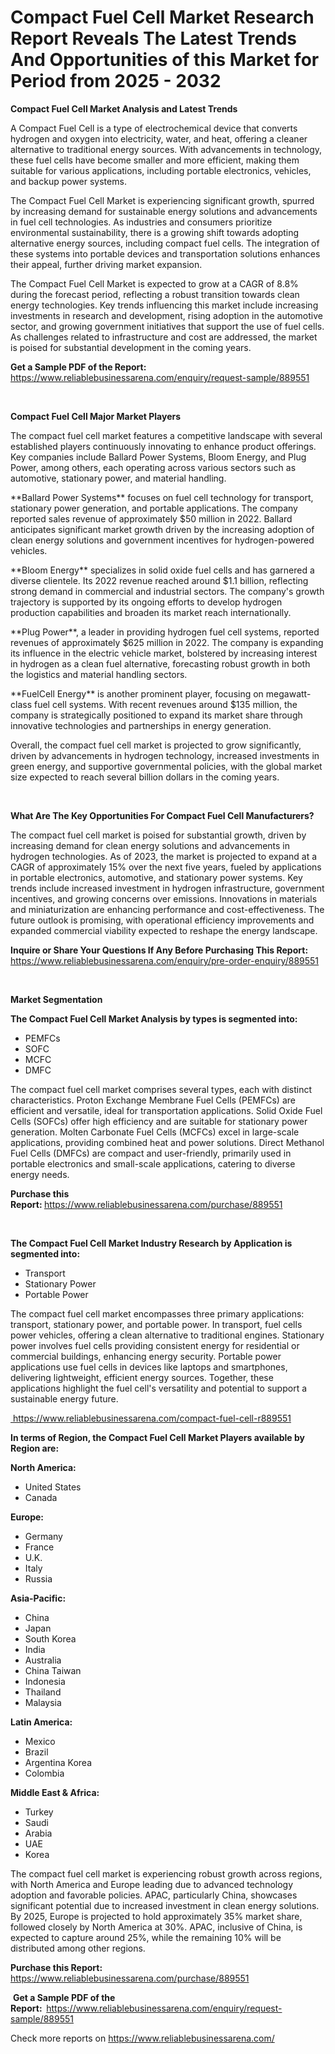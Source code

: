 <p><h1>Compact Fuel Cell Market Research Report Reveals The Latest Trends And Opportunities of this Market for Period from 2025 - 2032</h1></p><p><strong>Compact Fuel Cell Market Analysis and Latest Trends</strong></p>
<p><p>A Compact Fuel Cell is a type of electrochemical device that converts hydrogen and oxygen into electricity, water, and heat, offering a cleaner alternative to traditional energy sources. With advancements in technology, these fuel cells have become smaller and more efficient, making them suitable for various applications, including portable electronics, vehicles, and backup power systems.</p><p>The Compact Fuel Cell Market is experiencing significant growth, spurred by increasing demand for sustainable energy solutions and advancements in fuel cell technologies. As industries and consumers prioritize environmental sustainability, there is a growing shift towards adopting alternative energy sources, including compact fuel cells. The integration of these systems into portable devices and transportation solutions enhances their appeal, further driving market expansion.</p><p>The Compact Fuel Cell Market is expected to grow at a CAGR of 8.8% during the forecast period, reflecting a robust transition towards clean energy technologies. Key trends influencing this market include increasing investments in research and development, rising adoption in the automotive sector, and growing government initiatives that support the use of fuel cells. As challenges related to infrastructure and cost are addressed, the market is poised for substantial development in the coming years.</p></p>
<p><strong>Get a Sample PDF of the Report:&nbsp;</strong> <a href="https://www.reliablebusinessarena.com/enquiry/request-sample/889551?utm_campaign=1891&utm_medium=2&utm_source=Github&utm_content=ia&utm_term=07042025&utm_id=compact-fuel-cell">https://www.reliablebusinessarena.com/enquiry/request-sample/889551</a></p>
<p>&nbsp;</p>
<p><strong>Compact Fuel Cell Major Market Players</strong></p>
<p><p>The compact fuel cell market features a competitive landscape with several established players continuously innovating to enhance product offerings. Key companies include Ballard Power Systems, Bloom Energy, and Plug Power, among others, each operating across various sectors such as automotive, stationary power, and material handling.</p><p>**Ballard Power Systems** focuses on fuel cell technology for transport, stationary power generation, and portable applications. The company reported sales revenue of approximately $50 million in 2022. Ballard anticipates significant market growth driven by the increasing adoption of clean energy solutions and government incentives for hydrogen-powered vehicles.</p><p>**Bloom Energy** specializes in solid oxide fuel cells and has garnered a diverse clientele. Its 2022 revenue reached around $1.1 billion, reflecting strong demand in commercial and industrial sectors. The company's growth trajectory is supported by its ongoing efforts to develop hydrogen production capabilities and broaden its market reach internationally.</p><p>**Plug Power**, a leader in providing hydrogen fuel cell systems, reported revenues of approximately $625 million in 2022. The company is expanding its influence in the electric vehicle market, bolstered by increasing interest in hydrogen as a clean fuel alternative, forecasting robust growth in both the logistics and material handling sectors.</p><p>**FuelCell Energy** is another prominent player, focusing on megawatt-class fuel cell systems. With recent revenues around $135 million, the company is strategically positioned to expand its market share through innovative technologies and partnerships in energy generation.</p><p>Overall, the compact fuel cell market is projected to grow significantly, driven by advancements in hydrogen technology, increased investments in green energy, and supportive governmental policies, with the global market size expected to reach several billion dollars in the coming years.</p></p>
<p>&nbsp;</p>
<p><strong>What Are The Key Opportunities For Compact Fuel Cell Manufacturers?</strong></p>
<p><p>The compact fuel cell market is poised for substantial growth, driven by increasing demand for clean energy solutions and advancements in hydrogen technologies. As of 2023, the market is projected to expand at a CAGR of approximately 15% over the next five years, fueled by applications in portable electronics, automotive, and stationary power systems. Key trends include increased investment in hydrogen infrastructure, government incentives, and growing concerns over emissions. Innovations in materials and miniaturization are enhancing performance and cost-effectiveness. The future outlook is promising, with operational efficiency improvements and expanded commercial viability expected to reshape the energy landscape.</p></p>
<p><strong>Inquire or Share Your Questions If Any Before Purchasing This Report:</strong> <a href="https://www.reliablebusinessarena.com/enquiry/pre-order-enquiry/889551?utm_campaign=1891&utm_medium=2&utm_source=Github&utm_content=ia&utm_term=07042025&utm_id=compact-fuel-cell">https://www.reliablebusinessarena.com/enquiry/pre-order-enquiry/889551</a></p>
<p>&nbsp;</p>
<p><strong>Market Segmentation</strong></p>
<p><strong>The Compact Fuel Cell Market Analysis by types is segmented into:</strong></p>
<p><ul><li>PEMFCs</li><li>SOFC</li><li>MCFC</li><li>DMFC</li></ul></p>
<p><p>The compact fuel cell market comprises several types, each with distinct characteristics. Proton Exchange Membrane Fuel Cells (PEMFCs) are efficient and versatile, ideal for transportation applications. Solid Oxide Fuel Cells (SOFCs) offer high efficiency and are suitable for stationary power generation. Molten Carbonate Fuel Cells (MCFCs) excel in large-scale applications, providing combined heat and power solutions. Direct Methanol Fuel Cells (DMFCs) are compact and user-friendly, primarily used in portable electronics and small-scale applications, catering to diverse energy needs.</p></p>
<p><strong>Purchase this Report:&nbsp;</strong><a href="https://www.reliablebusinessarena.com/purchase/889551?utm_campaign=1891&utm_medium=2&utm_source=Github&utm_content=ia&utm_term=07042025&utm_id=compact-fuel-cell">https://www.reliablebusinessarena.com/purchase/889551</a></p>
<p>&nbsp;</p>
<p><strong>The Compact Fuel Cell Market Industry Research by Application is segmented into:</strong></p>
<p><ul><li>Transport</li><li>Stationary Power</li><li>Portable Power</li></ul></p>
<p><p>The compact fuel cell market encompasses three primary applications: transport, stationary power, and portable power. In transport, fuel cells power vehicles, offering a clean alternative to traditional engines. Stationary power involves fuel cells providing consistent energy for residential or commercial buildings, enhancing energy security. Portable power applications use fuel cells in devices like laptops and smartphones, delivering lightweight, efficient energy sources. Together, these applications highlight the fuel cell's versatility and potential to support a sustainable energy future.</p></p>
<p><a href="https://www.reliablebusinessarena.com/compact-fuel-cell-r889551?utm_campaign=1891&utm_medium=2&utm_source=Github&utm_content=ia&utm_term=07042025&utm_id=compact-fuel-cell">&nbsp;https://www.reliablebusinessarena.com/compact-fuel-cell-r889551</a></p>
<p><strong>In terms of Region, the Compact Fuel Cell Market Players available by Region are:</strong></p>
<p>
    <p> <strong> North America: </strong>
        <ul>
            <li>United States</li>
            <li>Canada</li>
        </ul>
        </p> 
    <p> <strong> Europe: </strong>
        <ul>
            <li>Germany</li>
            <li>France</li>
            <li>U.K.</li>
            <li>Italy</li>
            <li>Russia</li>
        </ul>
        </p> 
    <p> <strong> Asia-Pacific: </strong>
        <ul>
            <li>China</li>
            <li>Japan</li>
            <li>South Korea</li>
            <li>India</li>
            <li>Australia</li>
            <li>China Taiwan</li>
            <li>Indonesia</li>
            <li>Thailand</li>
            <li>Malaysia</li>
        </ul>
        </p> 
    <p> <strong> Latin America: </strong>
        <ul>
            <li>Mexico</li>
            <li>Brazil</li>
            <li>Argentina Korea</li>
            <li>Colombia</li>
        </ul>
        </p> 
    <p> <strong> Middle East & Africa: </strong>
        <ul>
            <li>Turkey</li>
            <li>Saudi</li>
            <li>Arabia</li>
            <li>UAE</li>
            <li>Korea</li>
        </ul>
    </p>
    </p>
<p><p>The compact fuel cell market is experiencing robust growth across regions, with North America and Europe leading due to advanced technology adoption and favorable policies. APAC, particularly China, showcases significant potential due to increased investment in clean energy solutions. By 2025, Europe is projected to hold approximately 35% market share, followed closely by North America at 30%. APAC, inclusive of China, is expected to capture around 25%, while the remaining 10% will be distributed among other regions.</p></p>
<p><strong>Purchase this Report: </strong><a href="https://www.reliablebusinessarena.com/purchase/889551?utm_campaign=1891&utm_medium=2&utm_source=Github&utm_content=ia&utm_term=07042025&utm_id=compact-fuel-cell">https://www.reliablebusinessarena.com/purchase/889551</a></p>
<p>&nbsp;<strong>Get a Sample PDF of the Report:&nbsp;&nbsp;</strong><a href="https://www.reliablebusinessarena.com/enquiry/request-sample/889551?utm_campaign=1891&utm_medium=2&utm_source=Github&utm_content=ia&utm_term=07042025&utm_id=compact-fuel-cell">https://www.reliablebusinessarena.com/enquiry/request-sample/889551</a></p>
<p><strong></strong></p>
<p>Check more reports on <a href="https://www.reliablebusinessarena.com/?utm_campaign=1891&utm_medium=2&utm_source=Github&utm_content=ia&utm_term=07042025&utm_id=compact-fuel-cell">https://www.reliablebusinessarena.com/</a></p>
